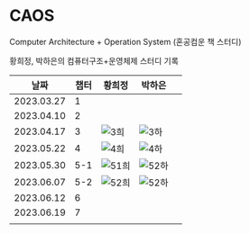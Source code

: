 # CAOS
Computer Architecture + Operation System (혼공컴운 책 스터디)

황희정, 박하은의 컴퓨터구조+운영체제 스터디 기록

|    날짜     |   챕터   | 황희정 | 박하은  |   |
|------------|---------|-----|---|---|
| 2023.03.27 | 1 |     |   |   |
| 2023.04.10 | 2 |     |   |   |
| 2023.04.17 | 3 | ![3희](https://github.com/goatFE/CAOS/assets/50111853/38e856da-e5a9-4527-aac0-7fe5474d1b90) | ![3하](https://github.com/goatFE/CAOS/assets/50111853/5e22064e-5122-4ab0-9dc8-a5ba95051c68)|   |
| 2023.05.22 | 4 | ![4희](https://github.com/goatFE/CAOS/assets/50111853/1c3e1e8d-dae7-4f2a-9af1-93a480f5509b) |  ![4하](https://github.com/goatFE/CAOS/assets/50111853/a7e1be62-cdba-400f-8632-55d2e877fa88)||
| 2023.05.30 | 5-1 | ![51희](https://github.com/goatFE/CAOS/assets/50111853/dabfd0ee-15ef-4728-ae0a-de4b9ad4da80) | ![52하](https://github.com/goatFE/CAOS/assets/50111853/891528ad-7aa5-4ed0-b84e-abdd34c2ba32)|   |
| 2023.06.07 | 5-2 | ![52희](https://github.com/goatFE/CAOS/assets/50111853/ffdd732a-4b54-424e-8781-f43e2bcc622e) | ![52하](https://github.com/goatFE/CAOS/assets/50111853/19f33a1c-7c85-45d1-b98c-6a794bb22c88)|   |
| 2023.06.12 | 6 |     |   |   |
| 2023.06.19 | 7 |     |   |   |
|            |         |     |   |   |
